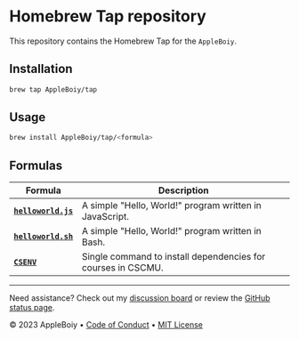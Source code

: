 # Homebrew Tap repository

This repository contains the Homebrew Tap for the `AppleBoiy`.

## Installation

```bash
brew tap AppleBoiy/tap
```

## Usage

```bash
brew install AppleBoiy/tap/<formula>
```

## Formulas

| Formula                                                               | Description                                             |
|-----------------------------------------------------------------------|---------------------------------------------------------|
| [**`helloworld.js`**](https://github.com/AppleBoiy/helloworld.js.git) | A simple "Hello, World!" program written in JavaScript. |
| [**`helloworld.sh`**](https://github.com/AppleBoiy/helloworld.sh.git) | A simple "Hello, World!" program written in Bash. |
| [**`CSENV`**](https://github.com/AppleBoiy/csenv) | Single command to install dependencies for courses in CSCMU. |
---

Need assistance? Check out my [discussion board](https://github.com/AppleBoiy/cs-wiki101/discussions) or review the [GitHub status page](https://www.githubstatus.com).

&copy; 2023 AppleBoiy &bull; [Code of Conduct](https://www.contributor-covenant.org/version/2/1/code_of_conduct/code_of_conduct.md) &bull; [MIT License](LICENSE)